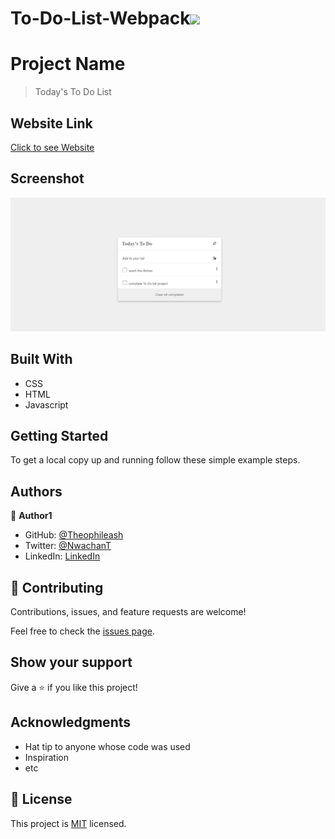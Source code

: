 # To-Do-List-Webpack![](https://img.shields.io/badge/Microverse-blueviolet)

# Project Name

> Today's To Do List

## Website Link

[Click to see Website](https://theophileaseh.github.io/To-Do-List-Webpack/)

## Screenshot

![Screenshot](./img/screenshot.png)



## Built With

- CSS
- HTML
- Javascript



## Getting Started


To get a local copy up and running follow these simple example steps.


## Authors

👤 **Author1**

- GitHub: [@Theophileash](https://github.com/Theophileaseh)
- Twitter: [@NwachanT](https://twitter.com/NwachanT)
- LinkedIn: [LinkedIn](https://linkedin.com/in/nwachan-theophile-342274172)



## 🤝 Contributing

Contributions, issues, and feature requests are welcome!

Feel free to check the [issues page](../../issues/).

## Show your support

Give a ⭐️ if you like this project!

## Acknowledgments

- Hat tip to anyone whose code was used
- Inspiration
- etc

## 📝 License

This project is [MIT](./MIT.md) licensed.
